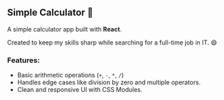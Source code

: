 ## Simple Calculator 🧮

A simple calculator app built with **React**.

Created to keep my skills sharp while searching for a full-time job in IT. 😄

### Features:
- Basic arithmetic operations (`+`, `-`, `*`, `/`)
- Handles edge cases like division by zero and multiple operators.
- Clean and responsive UI with CSS Modules.
